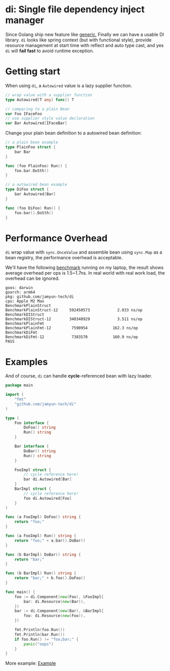 # di: Single file dependency inject manager

Since Golang ship new feature like [generic](https://go.dev/doc/tutorial/generics), Finally we can have a usable DI library.
`di` looks like spring context (but with functional style), provide resource management at start time with reflect and 
auto type cast, and yes `di` will **fail fast** to avoid runtime exception.

# Getting start

When using `di`, a `Autowired` value is a lazy supplier function.

```go
// wrap value with a supplier function
type Autowired[T any] func() T

// comparing to a plain Bean
var Foo IFaceFoo
// use supplier style value declaration
var Bar Autowired[IFaceBar]
```

Change your plain bean definition to a autowired bean definition:

```go
// a plain bean example
type PlainFoo struct {
	bar Bar
}

func (foo PlainFoo) Run() {
	foo.bar.DoSth()
}

// a autowired bean example
type DiFoo struct {
    bar Autowired[Bar]
}

func (foo DiFoo) Run() {
    foo.bar().DoSth()
}
```

# Performance Overhead

`di` wrap value with `sync.OnceValue` and assemble bean using `sync.Map` as a bean registry, the performance overhead is
acceptable.

We'll have the following [benchmark](https://github.com/jamyun-tech/di/blob/main/di_bench_test.go) running on my laptop, the
result shows average overhead per ops is 1.5~1.7ns. In real world with real work load, the overhead can be ignored.

```shell
goos: darwin
goarch: arm64
pkg: github.com/jamyun-tech/di
cpu: Apple M2 Max
BenchmarkPlainStruct
BenchmarkPlainStruct-12    	592450573	         2.033 ns/op
BenchmarkDIStruct
BenchmarkDIStruct-12       	340340929	         3.511 ns/op
BenchmarkPlainFmt
BenchmarkPlainFmt-12       	 7590954	       162.3 ns/op
BenchmarkDiFmt
BenchmarkDiFmt-12          	 7383570	       160.9 ns/op
PASS
```

# Examples

And of course, `di` can handle **cycle**-referenced bean with lazy loader.

```go
package main

import (
	"fmt"
	"github.com/jamyun-tech/di"
)

type (
	Foo interface {
		DoFoo() string
		Run() string
	}

	Bar interface {
		DoBar() string
		Run() string
	}

	FooImpl struct {
		// cycle reference here!
		bar di.Autowired[Bar]
	}
	BarImpl struct {
		// cycle reference here!
		foo di.Autowired[Foo]
	}
)

func (a FooImpl) DoFoo() string {
	return "foo;"
}

func (a FooImpl) Run() string {
	return "foo;" + a.bar().DoBar()
}

func (b BarImpl) DoBar() string {
	return "bar;"
}

func (b BarImpl) Run() string {
	return "bar;" + b.foo().DoFoo()
}

func main() {
	foo := di.Component(new(Foo), &FooImpl{
		bar: di.Resource(new(Bar)),
	})
	bar := di.Component(new(Bar), &BarImpl{
		foo: di.Resource(new(Foo)),
	})

	fmt.Println(foo.Run())
	fmt.Println(bar.Run())
	if foo.Run() != "foo;bar;" {
		panic("oops")
	}
}
```

More example: [Example](https://github.com/jamyun-tech/di/tree/main/example)
